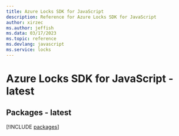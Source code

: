 ```yaml
---
title: Azure Locks SDK for JavaScript
description: Reference for Azure Locks SDK for JavaScript
author: xirzec
ms.author: jeffish
ms.data: 03/17/2023
ms.topic: reference
ms.devlang: javascript
ms.service: locks
---
```

# Azure Locks SDK for JavaScript - latest
## Packages - latest
[!INCLUDE [packages](locks-index.md)]
